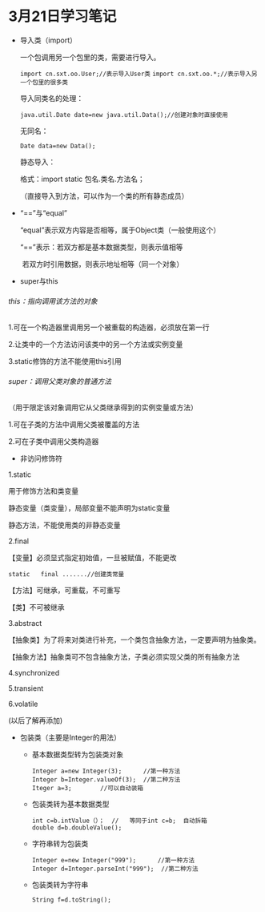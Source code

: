 # 3月21日学习笔记

- 导入类（import）

  一个包调用另一个包里的类，需要进行导入。

  `import cn.sxt.oo.User;//表示导入User类`
  `import cn.sxt.oo.*;//表示导入另一个包里的很多类`

  导入同类名的处理：

  `java.util.Date date=new java.util.Data();//创建对象时直接使用`

  无同名：

  `Date data=new Data();`

  静态导入：

  格式：import   static   包名.类名.方法名；

  （直接导入到方法，可以作为一个类的所有静态成员）

  

- “==”与“equal”

  “equal”表示双方内容是否相等，属于Object类（一般使用这个）

  “==”表示：若双方都是基本数据类型，则表示值相等

  ​                   若双方时引用数据，则表示地址相等（同一个对象）

  

  



- super与this

###### this：指向调用该方法的对象

1.可在一个构造器里调用另一个被重载的构造器，必须放在第一行

2.让类中的一个方法访问该类中的另一个方法或实例变量

3.static修饰的方法不能使用this引用



###### super：调用父类对象的普通方法

（用于限定该对象调用它从父类继承得到的实例变量或方法）

1.可在子类的方法中调用父类被覆盖的方法

2.可在子类中调用父类构造器



- 非访问修饰符

1.static

用于修饰方法和类变量

静态变量（类变量），局部变量不能声明为static变量

静态方法，不能使用类的非静态变量

2.final

【变量】必须显式指定初始值，一旦被赋值，不能更改

```
static   final .......//创建类常量
```

【方法】可继承，可重载，不可重写

【类】不可被继承

3.abstract

【抽象类】为了将来对类进行补充，一个类包含抽象方法，一定要声明为抽象类。

【抽象方法】抽象类可不包含抽象方法，子类必须实现父类的所有抽象方法

4.synchronized

5.transient

6.volatile

(以后了解再添加)



- 包装类（主要是Integer的用法）

  - 基本数据类型转为包装类对象

    ```
    Integer a=new Integer(3);      //第一种方法
    Integer b=Integer.valueOf(3);  //第二种方法
    Iteger a=3;        //可以自动装箱
    ```

  - 包装类转为基本数据类型

    ```
    int c=b.intValue（）；  //   等同于int c=b;  自动拆箱
    double d=b.doubleValue();
    ```

  - 字符串转为包装类

    ```
    Integer e=new Integer("999");      //第一种方法
    Integer d=Integer.parseInt("999");  //第二种方法
    ```

  - 包装类转为字符串

    ```
    String f=d.toString();
    ```

    

